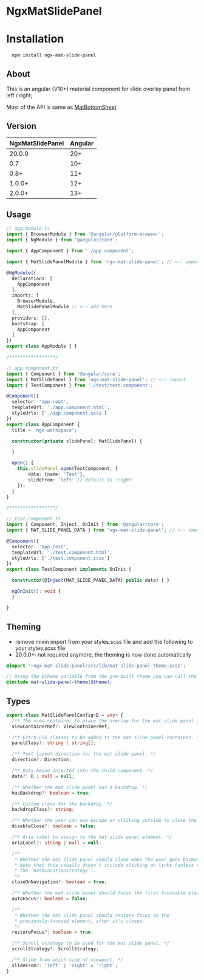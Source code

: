 # NgxMatSlidePanel

# Installation
```bash
  npm install ngx-mat-slide-panel
```

## About ## 
This is an angular (V10+) material component for slide overlay panel from left / right;

Most of the API is same as [MatBottomSheet](https://material.angular.io/components/bottom-sheet/api)


## Version ## 
NgxMatSlidePanel | Angular |
--- |---------|
20.0.0 | 20+     |
0.7 | 10+     |
0.8+ | 11+     |
1.0.0+ | 12+     |
2.0.0+ | 13+     |


## Usage

```typescript
// app.module.ts
import { BrowserModule } from '@angular/platform-browser';
import { NgModule } from '@angular/core';

import { AppComponent } from './app.component';

import { MatSlidePanelModule } from 'ngx-mat-slide-panel'; // <-- import module

@NgModule({
  declarations: [
    AppComponent
  ],
  imports: [
    BrowserModule,
    MatSlidePanelModule // <-- add here
  ],
  providers: [],
  bootstrap: [
    AppComponent
  ]
})
export class AppModule { }

/*****************/

// app.component.ts
import { Component } from '@angular/core';
import { MatSlidePanel } from 'ngx-mat-slide-panel'; // <-- import
import { TestComponent } from './test/test.component';

@Component({
  selector: 'app-root',
  templateUrl: './app.component.html',
  styleUrls: ['./app.component.scss']
})
export class AppComponent {
  title = 'ngx-workspace';

  constructor(private slidePanel: MatSlidePanel) {

  }

  open() {
    this.slidePanel.open(TestComponent, {
        data: {name: 'Test'},
        slideFrom: 'left' // default is 'right'
    });
  }
}

/*****************/

// test.component.ts
import { Component, Inject, OnInit } from '@angular/core';
import { MAT_SLIDE_PANEL_DATA } from 'ngx-mat-slide-panel'; // <-- import

@Component({
  selector: 'app-test',
  templateUrl: './test.component.html',
  styleUrls: ['./test.component.scss']
})
export class TestComponent implements OnInit {

  constructor(@Inject(MAT_SLIDE_PANEL_DATA) public data) { }

  ngOnInit(): void {
  }

}

```



## Theming

- remove mixin import from your styles.scss file and add the following to your styles.scss file
- 20.0.0+: not required anymore, the theming is now done automatically
```scss
@import '~ngx-mat-slide-panel/src/lib/mat-slide-panel-theme.scss';

// Using the $theme variable from the pre-built theme you can call the theming function
@include mat-slide-panel-theme($theme);
```

## Types
```typescript
export class MatSlidePanelConfig<D = any> {
  /** The view container to place the overlay for the mat slide panel into. */
  viewContainerRef?: ViewContainerRef;

  /** Extra CSS classes to be added to the mat slide panel container. */
  panelClass?: string | string[];

  /** Text layout direction for the mat slide panel. */
  direction?: Direction;

  /** Data being injected into the child component. */
  data?: D | null = null;

  /** Whether the mat slide panel has a backdrop. */
  hasBackdrop?: boolean = true;

  /** Custom class for the backdrop. */
  backdropClass?: string;

  /** Whether the user can use escape or clicking outside to close the mat slide panel. */
  disableClose?: boolean = false;

  /** Aria label to assign to the mat slide panel element. */
  ariaLabel?: string | null = null;

  /**
   * Whether the mat slide panel should close when the user goes backwards/forwards in history.
   * Note that this usually doesn't include clicking on links (unless the user is using
   * the `HashLocationStrategy`).
   */
  closeOnNavigation?: boolean = true;

  /** Whether the mat slide panel should focus the first focusable element on open. */
  autoFocus?: boolean = false;

  /**
   * Whether the mat slide panel should restore focus to the
   * previously-focused element, after it's closed.
   */
  restoreFocus?: boolean = true;

  /** Scroll strategy to be used for the mat slide panel. */
  scrollStrategy?: ScrollStrategy;

  /** Slide from which side of viewport. */
  slideFrom?: 'left' | 'right' = 'right';
}
```
